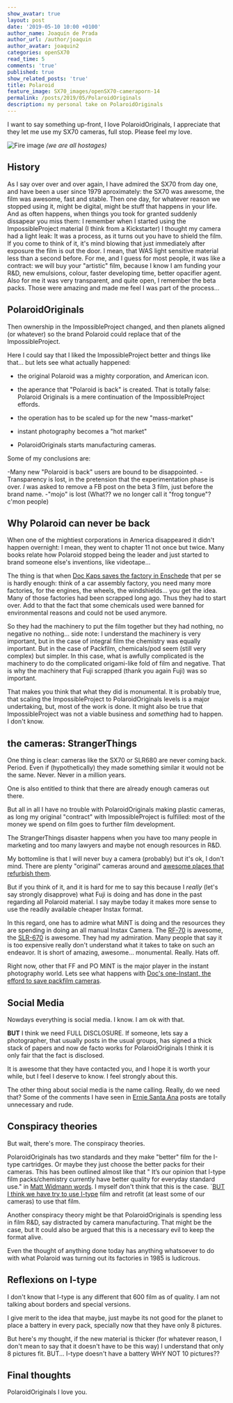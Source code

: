 ```yaml
---
show_avatar: true
layout: post
date: '2019-05-10 10:00 +0100'
author_name: Joaquín de Prada
author_url: /author/joaquin
author_avatar: joaquin2
categories: openSX70
read_time: 5
comments: 'true'
published: true
show_related_posts: 'true'
title: Polaroid
feature_image: SX70_images/openSX70-cameraporn-14
permalink: /posts/2019/05/PolaroidOriginals
description: my personal take on PolaroidOriginals
---
```

I want to say something up-front, I love PolaroidOriginals, I appreciate that they let me use my SX70 cameras, full stop. Please feel my love.

![Fire image]({{site.url}}/{{site.baseurl}}img/2019/05/film-evolution2.jpg)
*(we are all hostages)*

## History

As I say over over and over again, I have admired the SX70 from day one, and have been a user since 1979 aproximately: the SX70 was awesome, the film was awesome, fast and stable.
Then one day, for whatever reason we stopped using it, might be digital, might be stuff that happens in your life.
And as often happens, when things you took for granted suddenly dissapear you miss them: I remember when I started using the ImpossibleProject material (I think from a Kickstarter) I thought my camera had a light leak: 
It was a process, as it turns out you have to shield the film. If you come to think of it, it's mind blowing that just immediately after exposure the film is out the door. I mean, that WAS light sensitive material less than a second before.
For me, and I guess for most people, it was like a contract: we will buy your "artistic" film, because I know I am funding your R&D, new emulsions, colour, faster developing time, better opacifier agent.
Also for me it was very transparent, and quite open, I remember the beta packs. Those were amazing and made me feel I was part of the process...

## PolaroidOriginals

Then ownership in the ImpossibleProject changed, and then planets aligned (or whatever) so the brand Polaroid could replace that of the ImpossibleProject.

Here I could say that I liked the ImpossibleProject better and things like that... but lets see what actually happened:

- the original Polaroid was a mighty corporation, and American icon.
	
- the aperance that "Polaroid is back" is created. That is totally false: Polaroid Originals is a mere continuation of the ImpossibleProject effords.
	
- the operation has to be scaled up for the new "mass-market"
	
- instant photography becomes a "hot market"
	
- PolaroidOriginals starts manufacturing cameras.
	
Some of my conclusions are:

-Many new "Polaroid is back" users are bound to be disappointed.
-Transparency is lost, in the pretension that the experimentation phase is over. *I* was asked to remove a FB post on the beta 3 film, just before the brand name.
-"mojo" is lost (What?? we no longer call it "frog tongue"? c'mon people)

## Why Polaroid can never be back

When one of the mightiest corporations in America disappeared it didn't happen overnight: I mean, they went to chapter 11 not once but twice. 
Many books relate how Polaroid stopped being the leader and just started to brand someone else's inventions, like videotape...

The thing is that when [Doc Kaps saves the factory in Enschede](https://www.amazon.com/Polaroid-Magic-Material-Florian-Kaps/dp/0711237506) that per se is hardly enough: think of a car assembly factory, you need many more factories, for the engines, the wheels, the windshields... you get the idea. 
Many of those factories had been scrapped long ago. Thus they had to start over. Add to that the fact that some chemicals used were banned for environmental reasons and could not be used anymore.

So they had the machinery to put the film together but they had nothing, no negative no nothing...
		side note: I understand the machinery is very important, but in the case of integral film the chemistry was equally important. But in the case of Packfilm, chemicals/pod seem (still very complex) but simpler. 
		In this case, what is awfully complicated is the machinery to do the complicated origami-like fold of film and negative. That is why the machinery that Fuji scrapped (thank you again Fuji) was so important.

That makes you think that what they did is monumental. It is probably true, that scaling the ImpossibleProject to PolaroidOriginals levels is a major undertaking, but, most of the work is done. It might also be true that ImpossibleProject
was not a viable business and *something* had to happen. I don't know.

## the cameras: StrangerThings

One thing is clear: cameras like the SX70 or SLR680 are never coming back. Period. Even if (hypothetically) they made something similar it would not be the same. Never. Never in a million years.

One is also entitled to think that there are already enough cameras out there.

But all in all I have no trouble with PolaroidOriginals making plastic cameras, as long my original "contract" with ImpossibleProject is fulfilled: most of the money we spend on film goes to further film development.

The StrangerThings disaster happens when you have too many people in marketing and too many lawyers and maybe not enough resources in R&D.

My bottomline is that I will never buy a camera (probably) but it's ok, I don't mind. There are plenty "original" cameras around and [awesome places that refurbish them](http://www.brooklynfilmcamera.com/services).

But if you think of it, and it is hard for me to say this because I *really* (let's say strongly disapprove) what Fuji is doing and has done in the past regarding all Polaroid material. 
I say maybe today it makes more sense to use the readily available cheaper Instax format.

In this regard, one has to admire what MiNT is doing and the resources they are spending in doing an all manual Instax Camera. The [RF-70](https://mint-camera.com/about-instantkon-rf70/15439/1ac1d9b2cf6c820027b11fd9bdd9d87b) is awesome, the [SLR-670](https://mint-camera.com/en/shop/cameras/mint-finest-collection-silver/) is awesome. 
They had my admiration. Many people that say it is too expensive really don't understand what it takes to take on such an endeavor. It is short of amazing, awesome... monumental. Really. Hats off. 

Right now, other that FF and PO MiNT is the major player in the instant photography world. Lets see what happens with [Doc's one-Instant, the efford to save packfilm cameras](https://supersense.com/oneinstant/).

## Social Media

Nowdays everything is social media. I know. I am ok with that. 

**BUT** I think we need FULL DISCLOSURE. If someone, lets say a photographer, that usually posts in the usual groups, has signed a thick stack of papers and now de facto works for PolaroidOriginals I think it is only fair that the fact is disclosed.

It is awesome that they have contacted you, and I hope it is worth your while, but I feel I deserve to know. I feel strongly about this.

The other thing about social media is the name calling. Really, do we need that? Some of the comments I have seen in [Ernie Santa Ana](https://www.facebook.com/ernie.santaana) posts are totally unnecessary and rude.


## Conspiracy theories

But wait, there's more. The conspiracy theories.

PolaroidOriginals has two standards and they make "better" film for the I-type cartridges. Or maybe they just choose the better packs for their cameras. This has been outlined almost like that " It’s our opinion that I-type film packs/chemistry currently have better quality for everyday standard use." in [Matt Widmann words](http://2ndshotsx70.blogspot.com/2018/12/goodbye-2018-few-faqs.html).
I myself don't think that this is the case. `[BUT I think we have try to use I-type](https://www.2ndshotsx70.com/i-type-conversion) film and retrofit (at least some of our cameras) to use that film.

Another conspiracy theory might be that PolaroidOriginals is spending less in film R&D, say distracted by camera manufacturing. That might be the case, but It could also be argued that this is a necessary evil to keep the format alive.


Even the thought of anything done today has anything whatsoever to do with what Polaroid was turning out its factories in 1985 is ludicrous.

## Reflexions on I-type

I don't know that I-type is any different that 600 film as of quality. I am not talking about borders and special versions.

I give merit to the idea that maybe, just maybe its not good for the planet to place a battery in every pack, specially now that they have only 8 pictures.

But here's my thought, if the new material is thicker (for whatever reason, I don't mean to say that it doesn't have to be this way) I understand that only 8 pictures fit. BUT... I-type doesn't have a battery WHY NOT 10 pictures??

## Final thoughts

PolaroidOriginals I love you.
